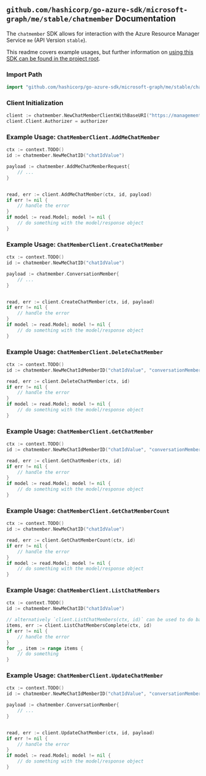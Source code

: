 
## `github.com/hashicorp/go-azure-sdk/microsoft-graph/me/stable/chatmember` Documentation

The `chatmember` SDK allows for interaction with the Azure Resource Manager Service `me` (API Version `stable`).

This readme covers example usages, but further information on [using this SDK can be found in the project root](https://github.com/hashicorp/go-azure-sdk/tree/main/docs).

### Import Path

```go
import "github.com/hashicorp/go-azure-sdk/microsoft-graph/me/stable/chatmember"
```


### Client Initialization

```go
client := chatmember.NewChatMemberClientWithBaseURI("https://management.azure.com")
client.Client.Authorizer = authorizer
```


### Example Usage: `ChatMemberClient.AddMeChatMember`

```go
ctx := context.TODO()
id := chatmember.NewMeChatID("chatIdValue")

payload := chatmember.AddMeChatMemberRequest{
	// ...
}


read, err := client.AddMeChatMember(ctx, id, payload)
if err != nil {
	// handle the error
}
if model := read.Model; model != nil {
	// do something with the model/response object
}
```


### Example Usage: `ChatMemberClient.CreateChatMember`

```go
ctx := context.TODO()
id := chatmember.NewMeChatID("chatIdValue")

payload := chatmember.ConversationMember{
	// ...
}


read, err := client.CreateChatMember(ctx, id, payload)
if err != nil {
	// handle the error
}
if model := read.Model; model != nil {
	// do something with the model/response object
}
```


### Example Usage: `ChatMemberClient.DeleteChatMember`

```go
ctx := context.TODO()
id := chatmember.NewMeChatIdMemberID("chatIdValue", "conversationMemberIdValue")

read, err := client.DeleteChatMember(ctx, id)
if err != nil {
	// handle the error
}
if model := read.Model; model != nil {
	// do something with the model/response object
}
```


### Example Usage: `ChatMemberClient.GetChatMember`

```go
ctx := context.TODO()
id := chatmember.NewMeChatIdMemberID("chatIdValue", "conversationMemberIdValue")

read, err := client.GetChatMember(ctx, id)
if err != nil {
	// handle the error
}
if model := read.Model; model != nil {
	// do something with the model/response object
}
```


### Example Usage: `ChatMemberClient.GetChatMemberCount`

```go
ctx := context.TODO()
id := chatmember.NewMeChatID("chatIdValue")

read, err := client.GetChatMemberCount(ctx, id)
if err != nil {
	// handle the error
}
if model := read.Model; model != nil {
	// do something with the model/response object
}
```


### Example Usage: `ChatMemberClient.ListChatMembers`

```go
ctx := context.TODO()
id := chatmember.NewMeChatID("chatIdValue")

// alternatively `client.ListChatMembers(ctx, id)` can be used to do batched pagination
items, err := client.ListChatMembersComplete(ctx, id)
if err != nil {
	// handle the error
}
for _, item := range items {
	// do something
}
```


### Example Usage: `ChatMemberClient.UpdateChatMember`

```go
ctx := context.TODO()
id := chatmember.NewMeChatIdMemberID("chatIdValue", "conversationMemberIdValue")

payload := chatmember.ConversationMember{
	// ...
}


read, err := client.UpdateChatMember(ctx, id, payload)
if err != nil {
	// handle the error
}
if model := read.Model; model != nil {
	// do something with the model/response object
}
```
